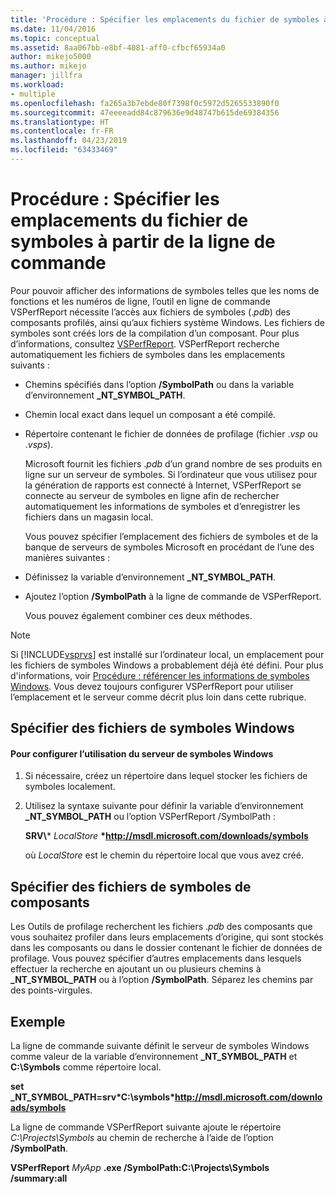 ```yaml
---
title: 'Procédure : Spécifier les emplacements du fichier de symboles à partir de la ligne de commande | Microsoft Docs'
ms.date: 11/04/2016
ms.topic: conceptual
ms.assetid: 8aa067bb-e8bf-4081-aff0-cfbcf65934a0
author: mikejo5000
ms.author: mikejo
manager: jillfra
ms.workload:
- multiple
ms.openlocfilehash: fa265a3b7ebde80f7398f0c5972d5265533890f0
ms.sourcegitcommit: 47eeeeadd84c879636e9d48747b615de69384356
ms.translationtype: HT
ms.contentlocale: fr-FR
ms.lasthandoff: 04/23/2019
ms.locfileid: "63433469"
---
```

# <a name="how-to-specify-symbol-file-locations-from-the-command-line"></a>Procédure : Spécifier les emplacements du fichier de symboles à partir de la ligne de commande
Pour pouvoir afficher des informations de symboles telles que les noms de fonctions et les numéros de ligne, l’outil en ligne de commande VSPerfReport nécessite l’accès aux fichiers de symboles (.*pdb*) des composants profilés, ainsi qu’aux fichiers système Windows. Les fichiers de symboles sont créés lors de la compilation d’un composant. Pour plus d’informations, consultez [VSPerfReport](../profiling/vsperfreport.md). VSPerfReport recherche automatiquement les fichiers de symboles dans les emplacements suivants :

- Chemins spécifiés dans l’option **/SymbolPath** ou dans la variable d’environnement **_NT_SYMBOL_PATH**.

- Chemin local exact dans lequel un composant a été compilé.

- Répertoire contenant le fichier de données de profilage (fichier .*vsp* ou .*vsps*).

  Microsoft fournit les fichiers .*pdb* d’un grand nombre de ses produits en ligne sur un serveur de symboles. Si l’ordinateur que vous utilisez pour la génération de rapports est connecté à Internet, VSPerfReport se connecte au serveur de symboles en ligne afin de rechercher automatiquement les informations de symboles et d’enregistrer les fichiers dans un magasin local.

  Vous pouvez spécifier l’emplacement des fichiers de symboles et de la banque de serveurs de symboles Microsoft en procédant de l’une des manières suivantes :

- Définissez la variable d’environnement **_NT_SYMBOL_PATH**.

- Ajoutez l’option **/SymbolPath** à la ligne de commande de VSPerfReport.

  Vous pouvez également combiner ces deux méthodes.

> [!NOTE]
> Si [!INCLUDE[vsprvs](../code-quality/includes/vsprvs_md.md)] est installé sur l’ordinateur local, un emplacement pour les fichiers de symboles Windows a probablement déjà été défini. Pour plus d'informations, voir [Procédure : référencer les informations de symboles Windows](../profiling/how-to-reference-windows-symbol-information.md). Vous devez toujours configurer VSPerfReport pour utiliser l’emplacement et le serveur comme décrit plus loin dans cette rubrique.

## <a name="specify-windows-symbol-files"></a>Spécifier des fichiers de symboles Windows

#### <a name="to-configure-the-use-of-the-windows-symbol-server"></a>Pour configurer l’utilisation du serveur de symboles Windows

1. Si nécessaire, créez un répertoire dans lequel stocker les fichiers de symboles localement.

2. Utilisez la syntaxe suivante pour définir la variable d’environnement **_NT_SYMBOL_PATH** ou l’option VSPerfReport /SymbolPath :

    **SRV\\*** *LocalStore* **\*http://msdl.microsoft.com/downloads/symbols**

    où *LocalStore* est le chemin du répertoire local que vous avez créé.

## <a name="specify-component-symbol-files"></a>Spécifier des fichiers de symboles de composants
 Les Outils de profilage recherchent les fichiers .*pdb* des composants que vous souhaitez profiler dans leurs emplacements d’origine, qui sont stockés dans les composants ou dans le dossier contenant le fichier de données de profilage. Vous pouvez spécifier d’autres emplacements dans lesquels effectuer la recherche en ajoutant un ou plusieurs chemins à **_NT_SYMBOL_PATH** ou à l’option **/SymbolPath**. Séparez les chemins par des points-virgules.

## <a name="example"></a>Exemple
 La ligne de commande suivante définit le serveur de symboles Windows comme valeur de la variable d’environnement **_NT_SYMBOL_PATH** et **C:\Symbols** comme répertoire local.

 **set _NT_SYMBOL_PATH=srv\*C:\symbols\*http://msdl.microsoft.com/downloads/symbols**

 La ligne de commande VSPerfReport suivante ajoute le répertoire *C:\Projects\Symbols* au chemin de recherche à l’aide de l’option **/SymbolPath**.

 **VSPerfReport**  *MyApp* **.exe /SymbolPath:C:\Projects\Symbols /summary:all**